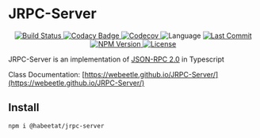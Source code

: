 # JRPC-Server

<p align="center">
    <a href="https://github.com/webeetle/JRPC-Server/actions/workflows/npm-publish-github-packages.yml" alt="Build Status">
        <img src="https://img.shields.io/github/actions/workflow/status/webeetle/JRPC-Server/npm-publish-github-packages.yml" alt="Build Status">
    </a>
    <a href="https://app.codacy.com/gh/webeetle/JRPC-Server/dashboard?utm_source=gh&utm_medium=referral&utm_content=&utm_campaign=Badge_grade" alt="Codacy Badge">
        <img src="https://img.shields.io/codacy/grade/9769707d98ea442683e4bf1f70fbcf46" alt="Codacy Badge">
    </a>
    <a href="https://app.codecov.io/gh/webeetle/JRPC-Server" alt="Codecov">
        <img src="https://img.shields.io/codecov/c/gh/webeetle/JRPC-Server" alt="Codecov">
    </a>
    <img src="https://img.shields.io/github/languages/top/webeetle/JRPC-Server" alt="Language">
    <a href="https://github.com/webeetle/JRPC-Server/commits" alt="Last Commit">
        <img src="https://img.shields.io/github/last-commit/webeetle/JRPC-Server" alt="Last Commit">
    </a>
    <a href="https://www.npmjs.com/package/@habeetat/jrpc-server" alt="NPM Version">
        <img src="https://img.shields.io/npm/v/@habeetat/jrpc-server/latest" alt="NPM Version">
    </a>
    <a href="https://github.com/webeetle/JRPC-Server/blob/master/LICENSE.md" alt="License">
        <img src="https://img.shields.io/github/license/webeetle/JRPC-Server" alt="License">
    </a>
</p>

JRPC-Server is an implementation of [JSON-RPC 2.0](https://www.jsonrpc.org/specification) in Typescript

Class Documentation: [https://webeetle.github.io/JRPC-Server/](https://webeetle.github.io/JRPC-Server/)

## Install

```bash
npm i @habeetat/jrpc-server
```